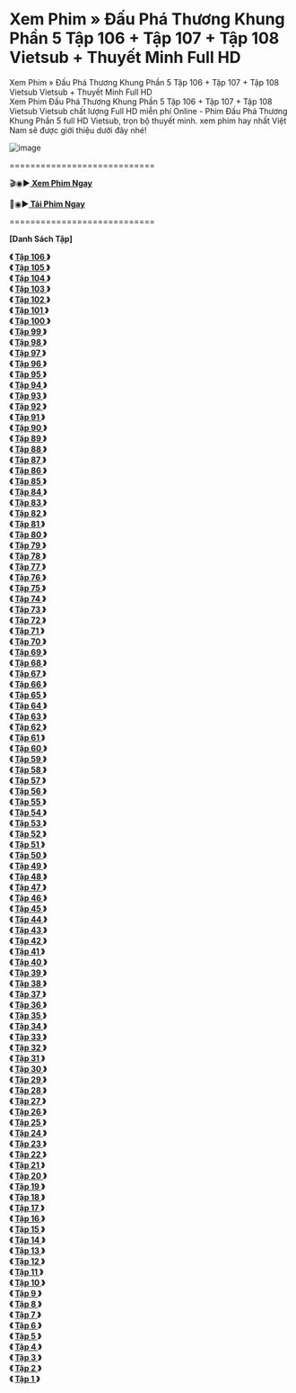 # Xem Phim » Đấu Phá Thương Khung Phần 5 Tập 106 + Tập 107 + Tập 108 Vietsub + Thuyết Minh Full HD
Xem Phim » Đấu Phá Thương Khung Phần 5 Tập 106 + Tập 107 + Tập 108 Vietsub Vietsub + Thuyết Minh Full HD </br>
Xem Phim Đấu Phá Thương Khung Phần 5 Tập 106 + Tập 107 + Tập 108 Vietsub Vietsub chất lượng Full HD miễn phí Online - Phim Đấu Phá Thương Khung Phần 5 full HD Vietsub, trọn bộ thuyết minh. xem phim hay nhất Việt Nam sẽ được giới thiệu dưới đây nhé!

![image](https://github.com/user-attachments/assets/93b536ba-bf8f-453c-96a5-196ff9f31f2e)

============================

🎬◉▶️<b><a href="https://hhchina.app/thong-tin-phim/dau-pha-thuong-khung-phan-5-gia-nam-hoc-vien.html" style=""> Xem Phim Ngay</a></b>

📁◉▶️<b><a href="https://hhchina.app/thong-tin-phim/dau-pha-thuong-khung-phan-5-gia-nam-hoc-vien.html"> Tải Phim Ngay</a></b>

============================

<b>[Danh Sách Tập]<b>

《 <b><a href="https://hhchina.app/thong-tin-phim/dau-pha-thuong-khung-phan-5-gia-nam-hoc-vien.html" style=""> Tập 	106	</a></b>》	</br>
《 <b><a href="https://hhchina.app/thong-tin-phim/dau-pha-thuong-khung-phan-5-gia-nam-hoc-vien.html" style=""> Tập 	105	</a></b>》	</br>
《 <b><a href="https://hhchina.app/thong-tin-phim/dau-pha-thuong-khung-phan-5-gia-nam-hoc-vien.html" style=""> Tập 	104	</a></b>》	</br>
《 <b><a href="https://hhchina.app/thong-tin-phim/dau-pha-thuong-khung-phan-5-gia-nam-hoc-vien.html" style=""> Tập 	103	</a></b>》	</br>
《 <b><a href="https://hhchina.app/thong-tin-phim/dau-pha-thuong-khung-phan-5-gia-nam-hoc-vien.html" style=""> Tập 	102	</a></b>》	</br>
《 <b><a href="https://hhchina.app/thong-tin-phim/dau-pha-thuong-khung-phan-5-gia-nam-hoc-vien.html" style=""> Tập 	101	</a></b>》	</br>
《 <b><a href="https://hhchina.app/thong-tin-phim/dau-pha-thuong-khung-phan-5-gia-nam-hoc-vien.html" style=""> Tập 	100	</a></b>》	</br>
《 <b><a href="https://hhchina.app/thong-tin-phim/dau-pha-thuong-khung-phan-5-gia-nam-hoc-vien.html" style=""> Tập 	99	</a></b>》	</br>
《 <b><a href="https://hhchina.app/thong-tin-phim/dau-pha-thuong-khung-phan-5-gia-nam-hoc-vien.html" style=""> Tập 	98	</a></b>》	</br>
《 <b><a href="https://hhchina.app/thong-tin-phim/dau-pha-thuong-khung-phan-5-gia-nam-hoc-vien.html" style=""> Tập 	97	</a></b>》	</br>
《 <b><a href="https://hhchina.app/thong-tin-phim/dau-pha-thuong-khung-phan-5-gia-nam-hoc-vien.html" style=""> Tập 	96	</a></b>》	</br>
《 <b><a href="https://hhchina.app/thong-tin-phim/dau-pha-thuong-khung-phan-5-gia-nam-hoc-vien.html" style=""> Tập 	95	</a></b>》	</br>
《 <b><a href="https://hhchina.app/thong-tin-phim/dau-pha-thuong-khung-phan-5-gia-nam-hoc-vien.html" style=""> Tập 	94	</a></b>》	</br>
《 <b><a href="https://hhchina.app/thong-tin-phim/dau-pha-thuong-khung-phan-5-gia-nam-hoc-vien.html" style=""> Tập 	93	</a></b>》	</br>
《 <b><a href="https://hhchina.app/thong-tin-phim/dau-pha-thuong-khung-phan-5-gia-nam-hoc-vien.html" style=""> Tập 	92	</a></b>》	</br>
《 <b><a href="https://hhchina.app/thong-tin-phim/dau-pha-thuong-khung-phan-5-gia-nam-hoc-vien.html" style=""> Tập 	91	</a></b>》	</br>
《 <b><a href="https://hhchina.app/thong-tin-phim/dau-pha-thuong-khung-phan-5-gia-nam-hoc-vien.html" style=""> Tập 	90	</a></b>》	</br>
《 <b><a href="https://hhchina.app/thong-tin-phim/dau-pha-thuong-khung-phan-5-gia-nam-hoc-vien.html" style=""> Tập 	89	</a></b>》	</br>
《 <b><a href="https://hhchina.app/thong-tin-phim/dau-pha-thuong-khung-phan-5-gia-nam-hoc-vien.html" style=""> Tập 	88	</a></b>》	</br>
《 <b><a href="https://hhchina.app/thong-tin-phim/dau-pha-thuong-khung-phan-5-gia-nam-hoc-vien.html" style=""> Tập 	87	</a></b>》	</br>
《 <b><a href="https://hhchina.app/thong-tin-phim/dau-pha-thuong-khung-phan-5-gia-nam-hoc-vien.html" style=""> Tập 	86	</a></b>》	</br>
《 <b><a href="https://hhchina.app/thong-tin-phim/dau-pha-thuong-khung-phan-5-gia-nam-hoc-vien.html" style=""> Tập 	85	</a></b>》	</br>
《 <b><a href="https://hhchina.app/thong-tin-phim/dau-pha-thuong-khung-phan-5-gia-nam-hoc-vien.html" style=""> Tập 	84	</a></b>》	</br>
《 <b><a href="https://hhchina.app/thong-tin-phim/dau-pha-thuong-khung-phan-5-gia-nam-hoc-vien.html" style=""> Tập 	83	</a></b>》	</br>
《 <b><a href="https://hhchina.app/thong-tin-phim/dau-pha-thuong-khung-phan-5-gia-nam-hoc-vien.html" style=""> Tập 	82	</a></b>》	</br>
《 <b><a href="https://hhchina.app/thong-tin-phim/dau-pha-thuong-khung-phan-5-gia-nam-hoc-vien.html" style=""> Tập 	81	</a></b>》	</br>
《 <b><a href="https://hhchina.app/thong-tin-phim/dau-pha-thuong-khung-phan-5-gia-nam-hoc-vien.html" style=""> Tập 	80	</a></b>》	</br>
《 <b><a href="https://hhchina.app/thong-tin-phim/dau-pha-thuong-khung-phan-5-gia-nam-hoc-vien.html" style=""> Tập 	79	</a></b>》	</br>
《 <b><a href="https://hhchina.app/thong-tin-phim/dau-pha-thuong-khung-phan-5-gia-nam-hoc-vien.html" style=""> Tập 	78	</a></b>》	</br>
《 <b><a href="https://hhchina.app/thong-tin-phim/dau-pha-thuong-khung-phan-5-gia-nam-hoc-vien.html" style=""> Tập 	77	</a></b>》	</br>
《 <b><a href="https://hhchina.app/thong-tin-phim/dau-pha-thuong-khung-phan-5-gia-nam-hoc-vien.html" style=""> Tập 	76	</a></b>》	</br>
《 <b><a href="https://hhchina.app/thong-tin-phim/dau-pha-thuong-khung-phan-5-gia-nam-hoc-vien.html" style=""> Tập 	75	</a></b>》	</br>
《 <b><a href="https://hhchina.app/thong-tin-phim/dau-pha-thuong-khung-phan-5-gia-nam-hoc-vien.html" style=""> Tập 	74	</a></b>》	</br>
《 <b><a href="https://hhchina.app/thong-tin-phim/dau-pha-thuong-khung-phan-5-gia-nam-hoc-vien.html" style=""> Tập 	73	</a></b>》	</br>
《 <b><a href="https://hhchina.app/thong-tin-phim/dau-pha-thuong-khung-phan-5-gia-nam-hoc-vien.html" style=""> Tập 	72	</a></b>》	</br>
《 <b><a href="https://hhchina.app/thong-tin-phim/dau-pha-thuong-khung-phan-5-gia-nam-hoc-vien.html" style=""> Tập 	71	</a></b>》	</br>
《 <b><a href="https://hhchina.app/thong-tin-phim/dau-pha-thuong-khung-phan-5-gia-nam-hoc-vien.html" style=""> Tập 	70	</a></b>》	</br>
《 <b><a href="https://hhchina.app/thong-tin-phim/dau-pha-thuong-khung-phan-5-gia-nam-hoc-vien.html" style=""> Tập 	69	</a></b>》	</br>
《 <b><a href="https://hhchina.app/thong-tin-phim/dau-pha-thuong-khung-phan-5-gia-nam-hoc-vien.html" style=""> Tập 	68	</a></b>》	</br>
《 <b><a href="https://hhchina.app/thong-tin-phim/dau-pha-thuong-khung-phan-5-gia-nam-hoc-vien.html" style=""> Tập 	67	</a></b>》	</br>
《 <b><a href="https://hhchina.app/thong-tin-phim/dau-pha-thuong-khung-phan-5-gia-nam-hoc-vien.html" style=""> Tập 	66	</a></b>》	</br>
《 <b><a href="https://hhchina.app/thong-tin-phim/dau-pha-thuong-khung-phan-5-gia-nam-hoc-vien.html" style=""> Tập 	65	</a></b>》	</br>
《 <b><a href="https://hhchina.app/thong-tin-phim/dau-pha-thuong-khung-phan-5-gia-nam-hoc-vien.html" style=""> Tập 	64	</a></b>》	</br>
《 <b><a href="https://hhchina.app/thong-tin-phim/dau-pha-thuong-khung-phan-5-gia-nam-hoc-vien.html" style=""> Tập 	63	</a></b>》	</br>
《 <b><a href="https://hhchina.app/thong-tin-phim/dau-pha-thuong-khung-phan-5-gia-nam-hoc-vien.html" style=""> Tập 	62	</a></b>》	</br>
《 <b><a href="https://hhchina.app/thong-tin-phim/dau-pha-thuong-khung-phan-5-gia-nam-hoc-vien.html" style=""> Tập 	61	</a></b>》	</br>
《 <b><a href="https://hhchina.app/thong-tin-phim/dau-pha-thuong-khung-phan-5-gia-nam-hoc-vien.html" style=""> Tập 	60	</a></b>》	</br>
《 <b><a href="https://hhchina.app/thong-tin-phim/dau-pha-thuong-khung-phan-5-gia-nam-hoc-vien.html" style=""> Tập 	59	</a></b>》	</br>
《 <b><a href="https://hhchina.app/thong-tin-phim/dau-pha-thuong-khung-phan-5-gia-nam-hoc-vien.html" style=""> Tập 	58	</a></b>》	</br>
《 <b><a href="https://hhchina.app/thong-tin-phim/dau-pha-thuong-khung-phan-5-gia-nam-hoc-vien.html" style=""> Tập 	57	</a></b>》	</br>
《 <b><a href="https://hhchina.app/thong-tin-phim/dau-pha-thuong-khung-phan-5-gia-nam-hoc-vien.html" style=""> Tập 	56	</a></b>》	</br>
《 <b><a href="https://hhchina.app/thong-tin-phim/dau-pha-thuong-khung-phan-5-gia-nam-hoc-vien.html" style=""> Tập 	55	</a></b>》	</br>
《 <b><a href="https://hhchina.app/thong-tin-phim/dau-pha-thuong-khung-phan-5-gia-nam-hoc-vien.html" style=""> Tập 	54	</a></b>》	</br>
《 <b><a href="https://hhchina.app/thong-tin-phim/dau-pha-thuong-khung-phan-5-gia-nam-hoc-vien.html" style=""> Tập 	53	</a></b>》	</br>
《 <b><a href="https://hhchina.app/thong-tin-phim/dau-pha-thuong-khung-phan-5-gia-nam-hoc-vien.html" style=""> Tập 	52	</a></b>》	</br>
《 <b><a href="https://hhchina.app/thong-tin-phim/dau-pha-thuong-khung-phan-5-gia-nam-hoc-vien.html" style=""> Tập 	51	</a></b>》	</br>
《 <b><a href="https://hhchina.app/thong-tin-phim/dau-pha-thuong-khung-phan-5-gia-nam-hoc-vien.html" style=""> Tập 	50	</a></b>》	</br>
《 <b><a href="https://hhchina.app/thong-tin-phim/dau-pha-thuong-khung-phan-5-gia-nam-hoc-vien.html" style=""> Tập 	49	</a></b>》	</br>
《 <b><a href="https://hhchina.app/thong-tin-phim/dau-pha-thuong-khung-phan-5-gia-nam-hoc-vien.html" style=""> Tập 	48	</a></b>》	</br>
《 <b><a href="https://hhchina.app/thong-tin-phim/dau-pha-thuong-khung-phan-5-gia-nam-hoc-vien.html" style=""> Tập 	47	</a></b>》	</br>
《 <b><a href="https://hhchina.app/thong-tin-phim/dau-pha-thuong-khung-phan-5-gia-nam-hoc-vien.html" style=""> Tập 	46	</a></b>》	</br>
《 <b><a href="https://hhchina.app/thong-tin-phim/dau-pha-thuong-khung-phan-5-gia-nam-hoc-vien.html" style=""> Tập 	45	</a></b>》	</br>
《 <b><a href="https://hhchina.app/thong-tin-phim/dau-pha-thuong-khung-phan-5-gia-nam-hoc-vien.html" style=""> Tập 	44	</a></b>》	</br>
《 <b><a href="https://hhchina.app/thong-tin-phim/dau-pha-thuong-khung-phan-5-gia-nam-hoc-vien.html" style=""> Tập 	43	</a></b>》	</br>
《 <b><a href="https://hhchina.app/thong-tin-phim/dau-pha-thuong-khung-phan-5-gia-nam-hoc-vien.html" style=""> Tập 	42	</a></b>》	</br>
《 <b><a href="https://hhchina.app/thong-tin-phim/dau-pha-thuong-khung-phan-5-gia-nam-hoc-vien.html" style=""> Tập 	41	</a></b>》	</br>
《 <b><a href="https://hhchina.app/thong-tin-phim/dau-pha-thuong-khung-phan-5-gia-nam-hoc-vien.html" style=""> Tập 	40	</a></b>》	</br>
《 <b><a href="https://hhchina.app/thong-tin-phim/dau-pha-thuong-khung-phan-5-gia-nam-hoc-vien.html" style=""> Tập 	39	</a></b>》	</br>
《 <b><a href="https://hhchina.app/thong-tin-phim/dau-pha-thuong-khung-phan-5-gia-nam-hoc-vien.html" style=""> Tập 	38	</a></b>》	</br>
《 <b><a href="https://hhchina.app/thong-tin-phim/dau-pha-thuong-khung-phan-5-gia-nam-hoc-vien.html" style=""> Tập 	37	</a></b>》	</br>
《 <b><a href="https://hhchina.app/thong-tin-phim/dau-pha-thuong-khung-phan-5-gia-nam-hoc-vien.html" style=""> Tập 	36	</a></b>》	</br>
《 <b><a href="https://hhchina.app/thong-tin-phim/dau-pha-thuong-khung-phan-5-gia-nam-hoc-vien.html" style=""> Tập 	35	</a></b>》	</br>
《 <b><a href="https://hhchina.app/thong-tin-phim/dau-pha-thuong-khung-phan-5-gia-nam-hoc-vien.html" style=""> Tập 	34	</a></b>》	</br>
《 <b><a href="https://hhchina.app/thong-tin-phim/dau-pha-thuong-khung-phan-5-gia-nam-hoc-vien.html" style=""> Tập 	33	</a></b>》	</br>
《 <b><a href="https://hhchina.app/thong-tin-phim/dau-pha-thuong-khung-phan-5-gia-nam-hoc-vien.html" style=""> Tập 	32	</a></b>》	</br>
《 <b><a href="https://hhchina.app/thong-tin-phim/dau-pha-thuong-khung-phan-5-gia-nam-hoc-vien.html" style=""> Tập 	31	</a></b>》	</br>
《 <b><a href="https://hhchina.app/thong-tin-phim/dau-pha-thuong-khung-phan-5-gia-nam-hoc-vien.html" style=""> Tập 	30	</a></b>》	</br>
《 <b><a href="https://hhchina.app/thong-tin-phim/dau-pha-thuong-khung-phan-5-gia-nam-hoc-vien.html" style=""> Tập 	29	</a></b>》	</br>
《 <b><a href="https://hhchina.app/thong-tin-phim/dau-pha-thuong-khung-phan-5-gia-nam-hoc-vien.html" style=""> Tập 	28	</a></b>》	</br>
《 <b><a href="https://hhchina.app/thong-tin-phim/dau-pha-thuong-khung-phan-5-gia-nam-hoc-vien.html" style=""> Tập 	27	</a></b>》	</br>
《 <b><a href="https://hhchina.app/thong-tin-phim/dau-pha-thuong-khung-phan-5-gia-nam-hoc-vien.html" style=""> Tập 	26	</a></b>》	</br>
《 <b><a href="https://hhchina.app/thong-tin-phim/dau-pha-thuong-khung-phan-5-gia-nam-hoc-vien.html" style=""> Tập 	25	</a></b>》	</br>
《 <b><a href="https://hhchina.app/thong-tin-phim/dau-pha-thuong-khung-phan-5-gia-nam-hoc-vien.html" style=""> Tập 	24	</a></b>》	</br>
《 <b><a href="https://hhchina.app/thong-tin-phim/dau-pha-thuong-khung-phan-5-gia-nam-hoc-vien.html" style=""> Tập 	23	</a></b>》	</br>
《 <b><a href="https://hhchina.app/thong-tin-phim/dau-pha-thuong-khung-phan-5-gia-nam-hoc-vien.html" style=""> Tập 	22	</a></b>》	</br>
《 <b><a href="https://hhchina.app/thong-tin-phim/dau-pha-thuong-khung-phan-5-gia-nam-hoc-vien.html" style=""> Tập 	21	</a></b>》	</br>
《 <b><a href="https://hhchina.app/thong-tin-phim/dau-pha-thuong-khung-phan-5-gia-nam-hoc-vien.html" style=""> Tập 	20	</a></b>》	</br>
《 <b><a href="https://hhchina.app/thong-tin-phim/dau-pha-thuong-khung-phan-5-gia-nam-hoc-vien.html" style=""> Tập 	19	</a></b>》	</br>
《 <b><a href="https://hhchina.app/thong-tin-phim/dau-pha-thuong-khung-phan-5-gia-nam-hoc-vien.html" style=""> Tập 	18	</a></b>》	</br>
《 <b><a href="https://hhchina.app/thong-tin-phim/dau-pha-thuong-khung-phan-5-gia-nam-hoc-vien.html" style=""> Tập 	17	</a></b>》	</br>
《 <b><a href="https://hhchina.app/thong-tin-phim/dau-pha-thuong-khung-phan-5-gia-nam-hoc-vien.html" style=""> Tập 	16	</a></b>》	</br>
《 <b><a href="https://hhchina.app/thong-tin-phim/dau-pha-thuong-khung-phan-5-gia-nam-hoc-vien.html" style=""> Tập 	15	</a></b>》	</br>
《 <b><a href="https://hhchina.app/thong-tin-phim/dau-pha-thuong-khung-phan-5-gia-nam-hoc-vien.html" style=""> Tập 	14	</a></b>》	</br>
《 <b><a href="https://hhchina.app/thong-tin-phim/dau-pha-thuong-khung-phan-5-gia-nam-hoc-vien.html" style=""> Tập 	13	</a></b>》	</br>
《 <b><a href="https://hhchina.app/thong-tin-phim/dau-pha-thuong-khung-phan-5-gia-nam-hoc-vien.html" style=""> Tập 	12	</a></b>》	</br>
《 <b><a href="https://hhchina.app/thong-tin-phim/dau-pha-thuong-khung-phan-5-gia-nam-hoc-vien.html" style=""> Tập 	11	</a></b>》	</br>
《 <b><a href="https://hhchina.app/thong-tin-phim/dau-pha-thuong-khung-phan-5-gia-nam-hoc-vien.html" style=""> Tập 	10	</a></b>》	</br>
《 <b><a href="https://hhchina.app/thong-tin-phim/dau-pha-thuong-khung-phan-5-gia-nam-hoc-vien.html" style=""> Tập 	9	</a></b>》	</br>
《 <b><a href="https://hhchina.app/thong-tin-phim/dau-pha-thuong-khung-phan-5-gia-nam-hoc-vien.html" style=""> Tập 	8	</a></b>》	</br>
《 <b><a href="https://hhchina.app/thong-tin-phim/dau-pha-thuong-khung-phan-5-gia-nam-hoc-vien.html" style=""> Tập 	7	</a></b>》	</br>
《 <b><a href="https://hhchina.app/thong-tin-phim/dau-pha-thuong-khung-phan-5-gia-nam-hoc-vien.html" style=""> Tập 	6	</a></b>》	</br>
《 <b><a href="https://hhchina.app/thong-tin-phim/dau-pha-thuong-khung-phan-5-gia-nam-hoc-vien.html" style=""> Tập 	5	</a></b>》	</br>
《 <b><a href="https://hhchina.app/thong-tin-phim/dau-pha-thuong-khung-phan-5-gia-nam-hoc-vien.html" style=""> Tập 	4	</a></b>》	</br>
《 <b><a href="https://hhchina.app/thong-tin-phim/dau-pha-thuong-khung-phan-5-gia-nam-hoc-vien.html" style=""> Tập 	3	</a></b>》	</br>
《 <b><a href="https://hhchina.app/thong-tin-phim/dau-pha-thuong-khung-phan-5-gia-nam-hoc-vien.html" style=""> Tập 	2	</a></b>》	</br>
《 <b><a href="https://hhchina.app/thong-tin-phim/dau-pha-thuong-khung-phan-5-gia-nam-hoc-vien.html" style=""> Tập 	1	</a></b>》	</br>

